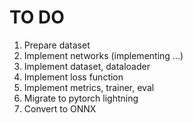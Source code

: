 # TO DO
1. Prepare dataset
2. Implement networks (implementing ...)
3. Implement dataset, dataloader
4. Implement loss function
5. Implement metrics, trainer, eval
6. Migrate to pytorch lightning
7. Convert to ONNX